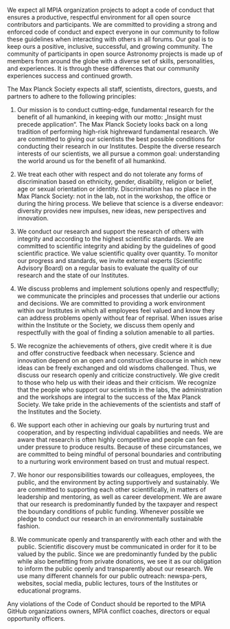 We expect all MPIA organization projects to adopt a code of conduct
that ensures a productive, respectful environment for all open source
contributors and participants. We are committed to providing a strong and
enforced code of conduct and expect everyone in our community to follow these
guidelines when interacting with others in all forums. Our goal is to keep ours
a positive, inclusive, successful, and growing community. The community of
participants in open source Astronomy projects is made up of members from
around the globe with a diverse set of skills, personalities, and experiences.
It is through these differences that our community experiences success and
continued growth.

The Max Planck Society expects all staff, scientists, directors,
guests, and partners to adhere to the following principles:

1. Our mission is to conduct cutting-edge, fundamental
research for the benefit of all humankind, in keeping with
our motto: „Insight must precede application“.
The Max Planck Society looks back on a long tradition
of performing high-risk highreward fundamental research.
We are committed to giving our scientists the best
possible conditions for conducting their research in our
Institutes. Despite the diverse research interests of our
scientists, we all pursue a common goal: understanding
the world around us for the benefit of all humankind.

2. We treat each other with respect and do not tolerate
any forms of discrimination based on ethnicity, gender,
disability, religion or belief, age or sexual orientation
or identity.
Discrimination has no place in the Max Planck Society:
not in the lab, not in the workshop, the office or during the
hiring process. We believe that science is a diverse
endeavor: diversity provides new impulses, new ideas,
new perspectives and innovation.

3. We conduct our research and support the research
of others with integrity and according to the highest
scientific standards.
We are committed to scientific integrity and abiding by
the guidelines of good scientific practice. We value
scientific quality over quantity. To monitor our progress
and standards, we invite external experts (Scientific
Advisory Board) on a regular basis to evaluate the quality
of our research and the state of our Institutes.

4. We discuss problems and implement solutions openly
and respectfully; we communicate the principles and
processes that underlie our actions and decisions.
We are committed to providing a work environment within
our Institutes in which all employees feel valued and know
they can address problems openly without fear of reprisal.
When issues arise within the Institute or the Society,
we discuss them openly and respectfully with the goal
of finding a solution amenable to all parties.

5. We recognize the achievements of others, give
credit where it is due and offer constructive feedback
when necessary.
Science and innovation depend on an open and constructive discourse in which new ideas can be freely exchanged
and old wisdoms challenged. Thus, we discuss our
research openly and criticize constructively. We give credit
to those who help us with their ideas and their criticism.
We recognize that the people who support our scientists in
the labs, the administration and the workshops are integral
to the success of the Max Planck Society. We take pride in
the achievements of the scientists and staff of the
Institutes and the Society. 

6. We support each other in achieving our goals by nurturing
trust and cooperation, and by respecting individual
capabilities and needs.
We are aware that research is often highly competitive and
people can feel under pressure to produce results.
Because of these circumstances, we are committed to
being mindful of personal boundaries and contributing
to a nurturing work environment based on trust and mutual
respect. 

7. We honor our responsibilities towards our colleagues,
employees, the public, and the environment by acting
supportively and sustainably.
We are committed to supporting each other scientifically,
in matters of leadership and mentoring, as well as career
development. We are aware that our research is predominantly funded by the taxpayer and respect the boundary
conditions of public funding. Whenever possible we pledge
to conduct our research in an environmentally sustainable
fashion. 

8. We communicate openly and transparently with each
other and with the public.
Scientific discovery must be communicated in order for it
to be valued by the public. Since we are predominantly
funded by the public while also benefitting from private
donations, we see it as our obligation to inform the public
openly and transparently about our research. We use many
different channels for our public outreach: newspa-pers,
websites, social media, public lectures, tours of the
Institutes or educational programs.

Any violations of the Code of Conduct should be reported to the 
MPIA GitHub organizations owners, 
MPIA conflict coaches, directors or equal opportunity officers. 
